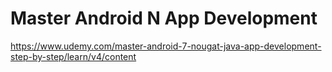 # Master Android N App Development
https://www.udemy.com/master-android-7-nougat-java-app-development-step-by-step/learn/v4/content
